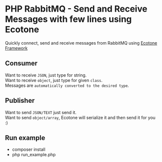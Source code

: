 # PHP RabbitMQ - Send and Receive Messages with few lines using Ecotone
Quickly connect, send and receive messages from RabbitMQ using [Ecotone Framework](https://github.com/ecotoneframework/ecotone)

## Consumer
Want to receive `JSON`, just type for string.  
Want to receive `object`, just type for given `class`.  
Messages are `automatically converted to the desired type`.  

## Publisher

Want to send `JSON/TEXT` just send it.   
Want to send `object/array`, Ecotone will serialize it and then send it for you :)  


## Run example

- composer install
- php run_example.php